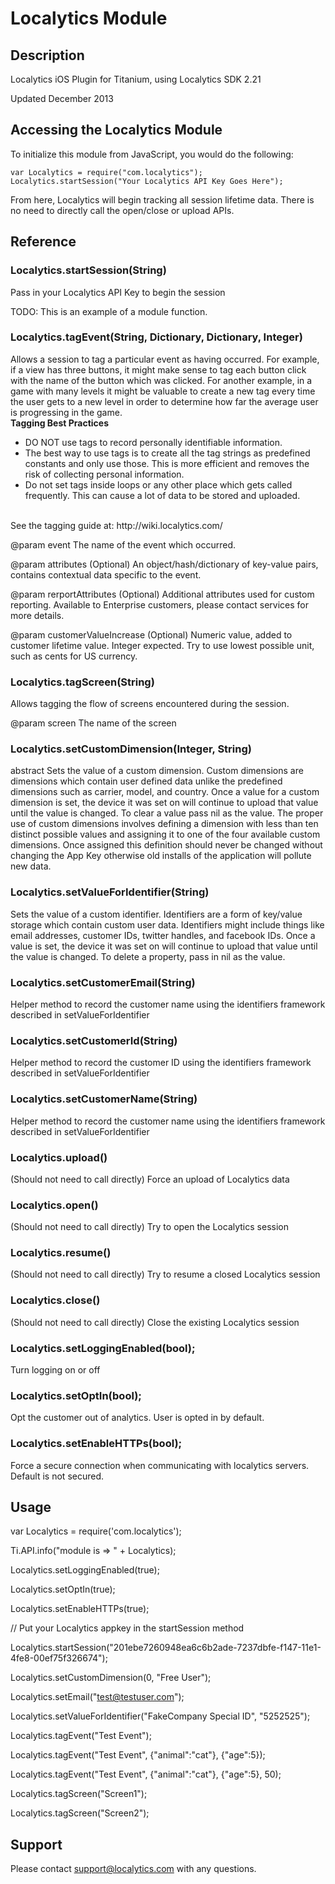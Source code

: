 # Localytics Module

## Description

Localytics iOS Plugin for Titanium, using Localytics SDK 2.21

Updated December 2013

## Accessing the Localytics Module

To initialize this module from JavaScript, you would do the following:

	var Localytics = require("com.localytics");
	Localytics.startSession("Your Localytics API Key Goes Here");

From here, Localytics will begin tracking all session lifetime data. 
There is no need to directly call the open/close or upload APIs.

## Reference


### Localytics.startSession(String)
Pass in your Localytics API Key to begin the session


TODO: This is an example of a module function.

### Localytics.tagEvent(String, Dictionary, Dictionary, Integer)
Allows a session to tag a particular event as having occurred.  For
example, if a view has three buttons, it might make sense to tag
each button click with the name of the button which was clicked.
For another example, in a game with many levels it might be valuable
to create a new tag every time the user gets to a new level in order
to determine how far the average user is progressing in the game.
<br>
<strong>Tagging Best Practices</strong>
<ul>
<li>DO NOT use tags to record personally identifiable information.</li>
<li>The best way to use tags is to create all the tag strings as predefined
constants and only use those.  This is more efficient and removes the risk of
collecting personal information.</li>
<li>Do not set tags inside loops or any other place which gets called
frequently.  This can cause a lot of data to be stored and uploaded.</li>
</ul>
<br>
See the tagging guide at: http://wiki.localytics.com/

@param event The name of the event which occurred.

@param attributes (Optional) An object/hash/dictionary of key-value pairs, contains 
contextual data specific to the event.

@param rerportAttributes (Optional) Additional attributes used for custom reporting.
Available to Enterprise customers, please contact services for more details.

@param customerValueIncrease (Optional) Numeric value, added to customer lifetime value.
Integer expected. Try to use lowest possible unit, such as cents for US currency.

### Localytics.tagScreen(String)
Allows tagging the flow of screens encountered during the session.

@param screen The name of the screen

### Localytics.setCustomDimension(Integer, String)
abstract Sets the value of a custom dimension. Custom dimensions are dimensions
which contain user defined data unlike the predefined dimensions such as carrier, model, and country.
Once a value for a custom dimension is set, the device it was set on will continue to upload that value
until the value is changed. To clear a value pass nil as the value.
The proper use of custom dimensions involves defining a dimension with less than ten distinct possible
values and assigning it to one of the four available custom dimensions. Once assigned this definition should
never be changed without changing the App Key otherwise old installs of the application will pollute new data.

### Localytics.setValueForIdentifier(String)
Sets the value of a custom identifier. Identifiers are a form of key/value storage
 which contain custom user data. Identifiers might include things like email addresses, customer IDs, twitter
 handles, and facebook IDs.
 Once a value is set, the device it was set on will continue to upload that value until the value is changed.
 To delete a property, pass in nil as the value.

### Localytics.setCustomerEmail(String)
Helper method to record the customer name using the identifiers framework described in setValueForIdentifier

### Localytics.setCustomerId(String)
Helper method to record the customer ID using the identifiers framework described in setValueForIdentifier

### Localytics.setCustomerName(String)
Helper method to record the customer name using the identifiers framework described in setValueForIdentifier


### Localytics.upload()
(Should not need to call directly) Force an upload of Localytics data

### Localytics.open()
(Should not need to call directly) Try to open the Localytics session

### Localytics.resume()
(Should not need to call directly) Try to resume a closed Localytics session

### Localytics.close()
(Should not need to call directly) Close the existing Localytics session

### Localytics.setLoggingEnabled(bool);
Turn logging on or off

### Localytics.setOptIn(bool);
Opt the customer out of analytics. User is opted in by default.

### Localytics.setEnableHTTPs(bool);
Force a secure connection when communicating with localytics servers. Default is not secured.

## Usage

var Localytics = require('com.localytics');

Ti.API.info("module is => " + Localytics);

Localytics.setLoggingEnabled(true);

Localytics.setOptIn(true);

Localytics.setEnableHTTPs(true);

// Put your Localytics appkey in the startSession method

Localytics.startSession("201ebe7260948ea6c6b2ade-7237dbfe-f147-11e1-4fe8-00ef75f326674");

Localytics.setCustomDimension(0, "Free User");

Localytics.setEmail("test@testuser.com");

Localytics.setValueForIdentifier("FakeCompany Special ID", "5252525");

Localytics.tagEvent("Test Event");

Localytics.tagEvent("Test Event", {"animal":"cat"}, {"age":5});

Localytics.tagEvent("Test Event", {"animal":"cat"}, {"age":5}, 50);

Localytics.tagScreen("Screen1");

Localytics.tagScreen("Screen2");

## Support

Please contact support@localytics.com with any questions.

